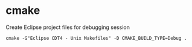 # cmake #

Create Eclipse project files for debugging session

	cmake -G"Eclipse CDT4 - Unix Makefiles" -D CMAKE_BUILD_TYPE=Debug .